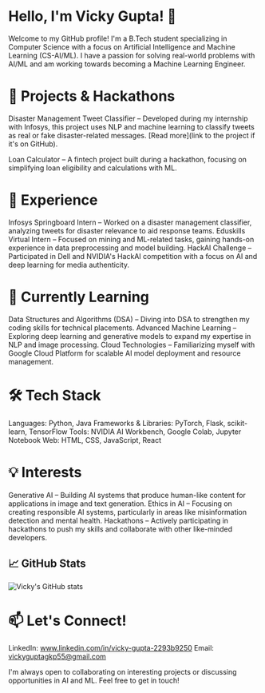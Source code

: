 # Hello, I'm Vicky Gupta! 👋
Welcome to my GitHub profile! I'm a B.Tech student specializing in Computer Science with a focus on Artificial Intelligence and Machine Learning (CS-AI/ML). I have a passion for solving real-world problems with AI/ML and am working towards becoming a Machine Learning Engineer.

# 🔭 Projects & Hackathons

Disaster Management Tweet Classifier – Developed during my internship with Infosys, this project uses NLP and machine learning to classify tweets as real or fake disaster-related messages. [Read more](link to the project if it's on GitHub).

Loan Calculator – A fintech project built during a hackathon, focusing on simplifying loan eligibility and calculations with ML.

# 💼 Experience
Infosys Springboard Intern – Worked on a disaster management classifier, analyzing tweets for disaster relevance to aid response teams.
Eduskills Virtual Intern – Focused on mining and ML-related tasks, gaining hands-on experience in data preprocessing and model building.
HackAI Challenge – Participated in Dell and NVIDIA's HackAI competition with a focus on AI and deep learning for media authenticity.

# 🌱 Currently Learning
Data Structures and Algorithms (DSA) – Diving into DSA to strengthen my coding skills for technical placements.
Advanced Machine Learning – Exploring deep learning and generative models to expand my expertise in NLP and image processing.
Cloud Technologies – Familiarizing myself with Google Cloud Platform for scalable AI model deployment and resource management.

# 🛠️ Tech Stack
Languages: Python, Java
Frameworks & Libraries: PyTorch, Flask, scikit-learn, TensorFlow
Tools: NVIDIA AI Workbench, Google Colab, Jupyter Notebook
Web: HTML, CSS, JavaScript, React

# 💡 Interests
Generative AI – Building AI systems that produce human-like content for applications in image and text generation.
Ethics in AI – Focusing on creating responsible AI systems, particularly in areas like misinformation detection and mental health.
Hackathons – Actively participating in hackathons to push my skills and collaborate with other like-minded developers.

## 📈 GitHub Stats
![Vicky's GitHub stats](https://github-readme-stats.vercel.app/api?username=Vicky16032205&show_icons=true&theme=radical)

# 📫 Let's Connect!
LinkedIn: www.linkedin.com/in/vicky-gupta-2293b9250
Email: vickyguptagkp55@gmail.com


I'm always open to collaborating on interesting projects or discussing opportunities in AI and ML. Feel free to get in touch!
